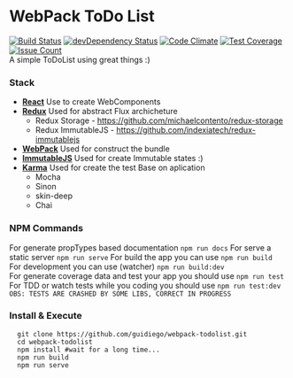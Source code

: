 # WebPack ToDo List
[![Build Status](https://travis-ci.org/guidiego/webpack-todolist.svg?branch=master)](https://travis-ci.org/guidiego/webpack-todolist) [![devDependency Status](https://david-dm.org/guidiego/webpack-todolist/dev-status.svg)](https://david-dm.org/guidiego/webpack-todolist#info=devDependencies) [![Code Climate](https://codeclimate.com/github/guidiego/webpack-todolist/badges/gpa.svg)](https://codeclimate.com/github/guidiego/webpack-todolist) [![Test Coverage](https://codeclimate.com/github/guidiego/webpack-todolist/badges/coverage.svg)](https://codeclimate.com/github/guidiego/webpack-todolist/coverage) [![Issue Count](https://codeclimate.com/github/guidiego/webpack-todolist/badges/issue_count.svg)](https://codeclimate.com/github/guidiego/webpack-todolist)  
A simple ToDoList using great things :)

### Stack
- [**React**](https://facebook.github.io/react/) Use to create WebComponents
- [**Redux**](http://redux.js.org/) Used for abstract Flux archicheture
  - Redux Storage - https://github.com/michaelcontento/redux-storage
  - Redux ImmutableJS - https://github.com/indexiatech/redux-immutablejs
- [**WebPack**](http://webpack.github.io/) Used for construct the bundle
- [**ImmutableJS**](https://facebook.github.io/immutable-js) Used for create Immutable states :)
- [**Karma**](https://karma-runner.github.io/0.13/index.html) Used for create the test Base on aplication
  - Mocha
  - Sinon
  - skin-deep
  - Chai

### NPM Commands
For generate propTypes based documentation `npm run docs`
For serve a static server `npm run serve`
For build the app you can use `npm run build`  
For development you can use (watcher) `npm run build:dev`  
For generate coverage data and test your app you should use `npm run test`  
For TDD or watch tests while you coding you should use `npm run test:dev`
`OBS: TESTS ARE CRASHED BY SOME LIBS, CORRECT IN PROGRESS`

### Install & Execute
```shell
  git clone https://github.com/guidiego/webpack-todolist.git
  cd webpack-todolist
  npm install #wait for a long time...
  npm run build
  npm run serve
```
